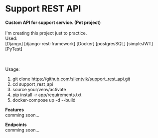 # Support REST API
<b> Custom API for support service. (Pet project) </b>
<br><br>
I'm creating this project just to practice.
<br>
Used:
<br>
[Django]  [django-rest-framework]  [Docker]  [postgresSQL]  [simpleJWT] [PyTest]

<br><br>
Usage:
1. git clone https://github.com/silentvik/support_rest_api.git
2. cd support_rest_api
3. source your/venv/activate
4. pip install -r app/requirements.txt
5. docker-compose up -d --build

 <b>Features</b> <br>
    comming soon...
  
<b>Endpoints</b> <br>
    comming soon...
  
